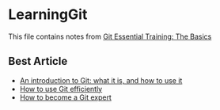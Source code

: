 # LearningGit

This file contains notes from [Git Essential Training: The Basics](https://www.linkedin.com/learning/git-essential-training-the-basics)

## Best Article
* [An introduction to Git: what it is, and how to use it](https://www.freecodecamp.org/news/what-is-git-and-how-to-use-it-c341b049ae61/)
* [How to use Git efficiently](https://www.freecodecamp.org/news/how-to-use-git-efficiently-54320a236369/)
* [How to become a Git expert](https://medium.com/free-code-camp/how-to-become-a-git-expert-e7c38bf54826)
